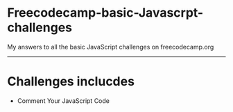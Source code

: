 # Freecodecamp-basic-Javascrpt-challenges
My answers to all the basic JavaScript challenges on freecodecamp.org

-----------------
# Challenges inclucdes
- Comment Your JavaScript Code
